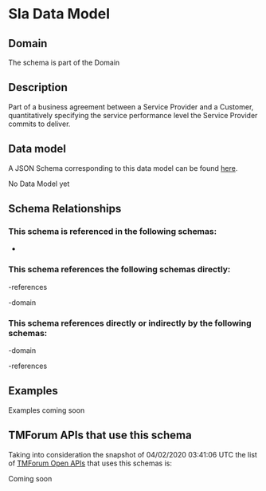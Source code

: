 # Sla Data Model

## Domain

The  schema is part of the  Domain

## Description

Part of a business agreement between a Service Provider and a Customer, quantitatively specifying the service performance level the Service Provider commits to deliver.

## Data model

A JSON Schema corresponding to this data model can be found
[here](https://github.com/tmforum-rand/schemas/blob/candidates/EngagedParty/SLA.schema.json).

No Data Model yet

## Schema Relationships

### This schema is referenced in the following schemas:

-

### This schema references the following schemas directly:

-references

-domain

### This schema references directly or indirectly by the following schemas:

-domain

-references



## Examples

Examples coming soon

## TMForum APIs that use this schema

Taking into consideration the snapshot of 04/02/2020 03:41:06 UTC the list of [TMForum Open APIs](https://www.tmforum.org/open-apis/) that uses this schemas is:

Coming soon